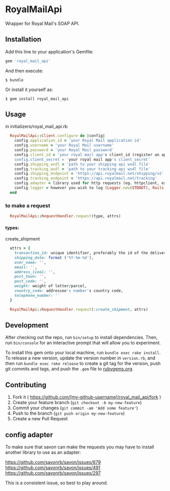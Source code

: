# RoyalMailApi

Wrapper for Royal Mail's SOAP API.

## Installation

Add this line to your application's Gemfile:

```ruby
gem 'royal_mail_api'
```

And then execute:

    $ bundle

Or install it yourself as:

    $ gem install royal_mail_api

## Usage

in initializers/royal_mail_api.rb

```ruby
  RoyalMailApi::Client.configure do |config|
    config.application_id = 'your Royal Mail application id'
    config.username = 'your Royal Mail username'
    config.password = 'your Royal Mail password'
    config.client_id = 'your royal mail app's client_id (register an application at https://developer.royalmail.net)'
    config.client_secret = 'your royal mail app's client_secret'
    config.shipping_wsdl = 'path to your shipping api wsdl file'
    config.tracking_wsdl = 'path to your tracking api wsdl file'
    config.shipping_endpoint = 'https://api.royalmail.net/shipping/v2'
    config.tracking_endpoint = 'https://api.royalmail.net/tracking'
    config.adapter = library used for http requests (eg. httpclient, excon)
    config.logger = however you wish to log (Logger.new(STDOUT), Rails.logger etc)
  end
```

### to make a request

```ruby
  RoyalMailApi::RequestHandler.request(type, attrs)
```

#### types:

create_shipment

```ruby
  attrs = {
    transaction_id: unique identifier, preferably the id of the delivery in your system,
    shipping_date: format ('%Y-%m-%d'),
    user_name: '',
    email: '',
    address_line1: '',
    post_town: '',
    post_code: '',
    weight: weight of letter/parcel,
    country_code: addressee's number's country code,
    telephone_number: ''
  }

  RoyalMailApi::RequestHandler.request(:create_shipment, attrs)
```

## Development

After checking out the repo, run `bin/setup` to install dependencies. Then, run `bin/console` for an interactive prompt that will allow you to experiment.

To install this gem onto your local machine, run `bundle exec rake install`. To release a new version, update the version number in `version.rb`, and then run `bundle exec rake release` to create a git tag for the version, push git commits and tags, and push the `.gem` file to [rubygems.org](https://rubygems.org).

## Contributing

1. Fork it ( https://github.com/[my-github-username]/royal_mail_api/fork )
2. Create your feature branch (`git checkout -b my-new-feature`)
3. Commit your changes (`git commit -am 'Add some feature'`)
4. Push to the branch (`git push origin my-new-feature`)
5. Create a new Pull Request

## config adapter
  To make sure that savon can make the requests you may have to install another library to use as an adapter:

  https://github.com/savonrb/savon/issues/679
  https://github.com/savonrb/savon/issues/491
  https://github.com/savonrb/savon/issues/297

  This is a consistent issue, so best to play around.
